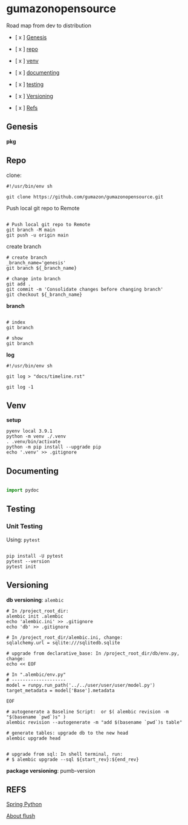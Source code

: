# gumazonopensource


Road map from dev to distribution


- [ x ] [Genesis](https://github.com/gumazon/gumazonopensource/blob/main/README.md#genesis)
  
- [ x ] [repo](https://github.com/gumazon/gumazonopensource/blob/main/README.md#repo)

- [ x ] [venv](https://github.com/gumazon/gumazonopensource/blob/main/README.md#venv)
  
- [ x ] [documenting](https://github.com/gumazon/gumazonopensource/blob/main/README.md#documenting)
  
- [ x ] [testing](https://github.com/gumazon/gumazonopensource/blob/main/README.md#testing)

- [ x ] [Versioning](https://github.com/gumazon/gumazonopensource/blob/main/README.md#versioning)

- [ x ] [Refs](https://github.com/gumazon/gumazonopensource/blob/main/README.md#refs)
  



## Genesis

__pkg__


## Repo

clone:
```shell
#!/usr/bin/env sh

git clone https://github.com/gumazon/gumazonopensource.git

```

Push local git repo to Remote
```shell

# Push local git repo to Remote
git branch -M main
git push -u origin main
```

create branch
```shell
# create branch
_branch_name='genesis'
git branch ${_branch_name}

# change into branch
git add .
git commit -m 'Consolidate changes before changing branch'
git checkout ${_branch_name}

```

__branch__
```shell

# index
git branch

# show
git branch 

```

__log__
```shell
#!/usr/bin/env sh

git log > "docs/timeline.rst"

git log -1
```


## Venv

__setup__
```shell
pyenv local 3.9.1
python -m venv ./.venv
. .venv/bin/activate
python -m pip install --upgrade pip
echo '.venv' >> .gitignore

```


## Documenting
```python

import pydoc

```


## Testing

### Unit Testing

Using: `pytest`

```shell

pip install -U pytest
pytest --version
pytest init

```


## Versioning

__db versioning__: `alembic`
```shell
# In /project_root_dir:
alembic init .alembic
echo 'alembic.ini' >> .gitignore
echo 'db' >> .gitignore

# In /project_root_dir/alembic.ini, change:
sqlalchemy.url = sqlite:///sqlitedb.sqlite

# upgrade from declarative_base: In /project_root_dir/db/env.py, change:
echo << EOF

# In ".alembic/env.py"
# --------------------
model = runpy.run_path('../../user/user/user/model.py')
target_metadata = model['Base'].metadata

EOF

# autogenerate a Baseline Script:  or $( alembic revision -m "$(basename `pwd`)s" )
alembic revision --autogenerate -m "add $(basename `pwd`)s table"

# generate tables: upgrade db to the new head
alembic upgrade head


# upgrade from sql: In shell terminal, run:
# $ alembic upgrade --sql ${start_rev}:${end_rev}

```


__package versioning__: pumb-version


## REFS
[Spring Python](https://docs.spring.io/spring-python/1.2.x/sphinx/html/security.html)

[About flush](https://www.educba.com/postgresql-flush-privileges/)


